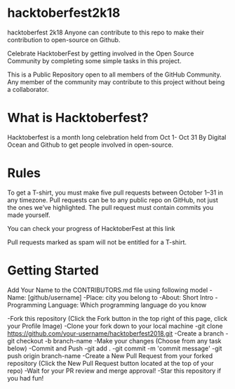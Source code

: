 # hacktoberfest2k18
hacktoberfest 2k18
Anyone can contribute to this repo to make their contribution to open-source on Github.

Celebrate HacktoberFest by getting involved in the Open Source Community by completing some simple tasks in this project.

This is a Public Repository open to all members of the GitHub Community. Any member of the community may contribute to this project without being a collaborator.

# What is Hacktoberfest?
Hacktoberfest is a month long celebration held from Oct 1- Oct 31 By Digital Ocean and Github to get people involved in open-source.

# Rules
To get a T-shirt, you must make five pull requests between October 1–31 in any timezone. Pull requests can be to any public repo on GitHub, not just the ones we’ve highlighted. The pull request must contain commits you made yourself. 

You can check your progress of HacktoberFest at this link

Pull requests marked as spam will not be entitled for a T-shirt.

# Getting Started

Add Your Name to the CONTRIBUTORS.md file using following model
-Name: [github/username] 
-Place: city you belong to
-About: Short Intro
-Programming Language: Which programming language do you know

-Fork this repository (Click the Fork button in the top right of this page, click your Profile Image)
-Clone your fork down to your local machine
-git clone https://github.com/your-username/hacktoberfest2018.git
-Create a branch
-git checkout -b branch-name
-Make your changes (Choose from any task below)
-Commit and Push
-git add .
-git commit -m 'commit message'
-git push origin branch-name
-Create a New Pull Request from your forked repository (Click the New Pull Request button located at the top of your repo)
-Wait for your PR review and merge approval!
-Star this repository if you had fun!
